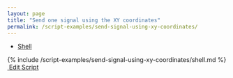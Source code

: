 ```yaml
---
layout: page
title: "Send one signal using the XY coordinates"
permalink: /script-examples/send-signal-using-xy-coordinates/
---
```


<!-- Nav tabs -->
<ul class="nav nav-tabs code-nav-tabs" role="tablist">
  <li class="nav-item">
    <a class="nav-link active shell-language" id="send-signal-using-xyshell-tab" data-toggle="tab" href="#send-signal-using-xyshell" role="tab" aria-controls="send-signal-using-xyshell" aria-selected="false">Shell</a>
  </li>
</ul>

<!-- Tab panes -->
<div class="tab-content">
<!-- Shell code -->
<div class="code active tab-pane" id="send-signal-using-xyshell" role="tabpanel" aria-labelledby="send-signal-using-xyshell-tab" markdown="1">
{% include /script-examples/send-signal-using-xy-coordinates/shell.md %}
<!-- copy button -->
<a class="btn btn-sm copy-action" data-toggle="tooltip" data-placement="top" title="copy"  onclick="copyToClipBoard('send-signal-using-xyshell')"><i class="fa fa-copy"></i></a>
<!-- edit button -->
<a class="btn btn-sm edit-action"  href="https://github.com/DasKeyboard/Daskeyboard.io/blob/master/_includes/script-examples/send-signal-using-xy-coordinates/shell.md"><i class="fa fa-pencil"></i>&nbsp;Edit Script</a>
</div>

</div>

